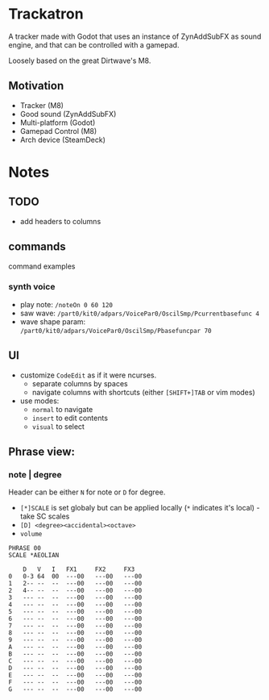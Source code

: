 # Trackatron

A tracker made with Godot that uses an instance of ZynAddSubFX as sound engine, and that can be controlled with a gamepad.

Loosely based on the great Dirtwave's M8.

## Motivation

- Tracker (M8)
- Good sound (ZynAddSubFX)
- Multi-platform (Godot)
- Gamepad Control (M8)
- Arch device (SteamDeck)

# Notes
## TODO
- add headers to columns
## commands
command examples
### synth voice
- play note: `/noteOn 0 60 120`
- saw wave: `/part0/kit0/adpars/VoicePar0/OscilSmp/Pcurrentbasefunc 4`
- wave shape param: `/part0/kit0/adpars/VoicePar0/OscilSmp/Pbasefuncpar 70`

## UI
- customize `CodeEdit` as if it were ncurses.
  - separate columns by spaces
  - navigate columns with shortcuts (either `[SHIFT+]TAB` or vim modes)
- use modes:
  - `normal` to navigate
  - `insert` to edit contents
  - `visual` to select
## Phrase view:
### note | degree
Header can be either `N` for note or `D` for degree.
- `[*]SCALE` is set globaly but can be applied locally (`*` indicates it's local) - take SC scales
- `[D] <degree><accidental><octave>`
- `volume` 

```
PHRASE 00
SCALE *AEOLIAN
    
    D   V   I   FX1     FX2     FX3
0   0-3 64  00  ---00   ---00   ---00
1   2-- --  --  ---00   ---00   ---00
2   4-- --  --  ---00   ---00   ---00
3   --- --  --  ---00   ---00   ---00
4   --- --  --  ---00   ---00   ---00
5   --- --  --  ---00   ---00   ---00
6   --- --  --  ---00   ---00   ---00
7   --- --  --  ---00   ---00   ---00
8   --- --  --  ---00   ---00   ---00
9   --- --  --  ---00   ---00   ---00
A   --- --  --  ---00   ---00   ---00
B   --- --  --  ---00   ---00   ---00
C   --- --  --  ---00   ---00   ---00
D   --- --  --  ---00   ---00   ---00
E   --- --  --  ---00   ---00   ---00
F   --- --  --  ---00   ---00   ---00
G   --- --  --  ---00   ---00   ---00
```
